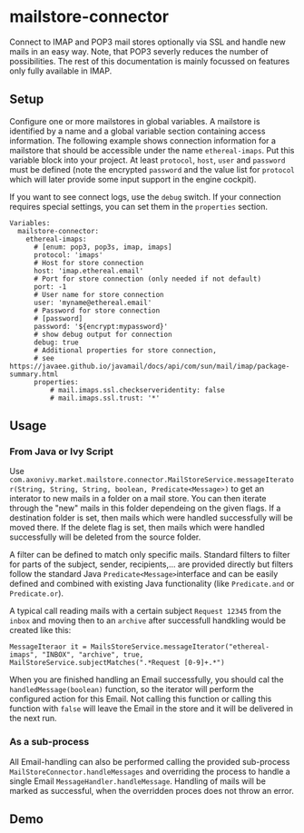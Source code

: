 # mailstore-connector

Connect to IMAP and POP3 mail stores optionally via SSL and handle new mails in an easy way. Note, that POP3 severly reduces the number of possibilities. The rest of this documentation is mainly focussed on features only fully available in IMAP.

## Setup

Configure one or more mailstores in global variables. A mailstore is identified by a name and a
global variable section containing access information. The following example shows connection information
for a mailstore that should be accessible under the name `ethereal-imaps`. Put this variable block into your
project. At least `protocol`, `host`, `user` and `password` must be defined (note the encrypted `password`
and the value list for `protocol` which will later provide some input support in the engine cockpit).

If you want to see connect logs, use the `debug` switch. If your connection requires special settings, you
can set them in the `properties` section.

```
Variables:
  mailstore-connector:
    ethereal-imaps:
      # [enum: pop3, pop3s, imap, imaps]
      protocol: 'imaps'
      # Host for store connection
      host: 'imap.ethereal.email'
      # Port for store connection (only needed if not default)
      port: -1
      # User name for store connection
      user: 'myname@ethereal.email'
      # Password for store connection
      # [password]
      password: '${encrypt:mypassword}'
      # show debug output for connection
      debug: true
      # Additional properties for store connection,
      # see https://javaee.github.io/javamail/docs/api/com/sun/mail/imap/package-summary.html
      properties:
          # mail.imaps.ssl.checkserveridentity: false
          # mail.imaps.ssl.trust: '*'
```

## Usage

### From Java or Ivy Script

Use `com.axonivy.market.mailstore.connector.MailStoreService.messageIterator(String, String, String, boolean, Predicate<Message>)` to get an interator to new mails in a folder on a mail store. You can then iterate through the "new" mails in this folder dependeing on the given flags. If a destination folder is set, then mails which were handled successfully will be moved there. If the delete flag is set, then mails which were handled successfully will be deleted from the source folder.

A filter can be defined to match only specific mails. Standard filters to filter for parts of the subject, sender, recipients,... are provided directly but filters follow the standard Java `Predicate<Message>`interface and can be easily defined and combined with existing Java functionality (like `Predicate.and` or `Predicate.or`).

A typical call reading mails with a certain subject `Request 12345` from the `inbox` and moving then to an `archive` after successfull handkling would be created like this:

```
MessageIteraor it = MailsStoreService.messageIterator("ethereal-imaps", "INBOX", "archive", true, MailStoreService.subjectMatches(".*Request [0-9]+.*")
```

When you are finished handling an Email successfully, you should cal the `handledMessage(boolean)` function, so the iterator will perform the configured action for this Email. Not calling this function or calling this function with `false` will leave the Email in the store and it will be delivered in the next run.

### As a sub-process

All Email-handling can also be performed calling the provided sub-process `MailStoreConnector.handleMessages` and overriding the process to handle a single Email `MessageHandler.handleMessage`. Handling of mails will be marked as successful, when the overridden proces does not throw an error.

## Demo






